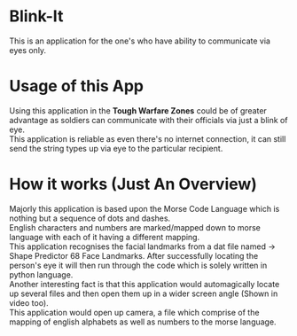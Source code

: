 # Blink-It
This is an application for the one's who have ability to communicate via eyes only.

# Usage of this App
Using this application in the <b/>Tough Warfare Zones</b> could be of greater advantage as soldiers can communicate with their officials via just a blink of eye.<br/>
This application is reliable as even there's no internet connection, it can still send the string types up via eye to the particular recipient.
# How it works (Just An Overview)
Majorly this application is based upon the Morse Code Language which is nothing but a sequence of dots and dashes.<br/>
English characters and numbers are marked/mapped down to morse language with each of it having a different mapping.<br/>
This application recognises the facial landmarks from a dat file named -> Shape Predictor 68 Face Landmarks. After successfully locating the person's eye it will then run through the code which is solely written in python language.<br/>
Another interesting fact is that this application would automagically locate up several files and then open them up in a wider screen angle (Shown in video too).<br/>
This application would open up camera, a file which comprise of the mapping of english alphabets as well as numbers to the morse language.<br/>



